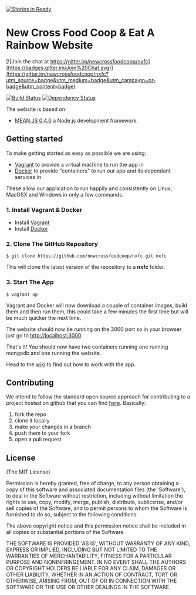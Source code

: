 [![Stories in Ready](https://badge.waffle.io/newcrossfoodcoop/nxfc.png?label=ready&title=Ready)](https://waffle.io/newcrossfoodcoop/nxfc)
# New Cross Food Coop & Eat A Rainbow Website

[![Join the chat at https://gitter.im/newcrossfoodcoop/nxfc](https://badges.gitter.im/Join%20Chat.svg)](https://gitter.im/newcrossfoodcoop/nxfc?utm_source=badge&utm_medium=badge&utm_campaign=pr-badge&utm_content=badge)

[![Build Status](http://drone.newcrossfoodcoop.org.uk/api/badge/github.com/newcrossfoodcoop/nxfc/status.svg?branch=master)](http://drone.newcrossfoodcoop.org.uk/github.com/newcrossfoodcoop/nxfc)
[![Dependency Status](https://david-dm.org/newcrossfoodcoop/nxfc.svg)](https://david-dm.org/newcrossfoodcoop/nxfc)

The website is based on: 

* [MEAN.JS 0.4.0](https://github.com/meanjs/mean/tree/0.4.0) a Node.js development framework.

## Getting started
To make getting started as easy as possible we are using: 

* [Vagrant](https://www.vagrantup.com/) to provide a virtual machine to run the app in
* [Docker](https://www.docker.com/) to provide "containers" to run our app and its dependant services in

These allow our application to run happily and consistently on Linux, MacOSX and Windows in only a few commands.

### 1. Install Vagrant & Docker
* Install [Vagrant](http://www.vagrantup.com/downloads)
* Install [Docker](http://www.docker.com/)

### 2. Clone The GitHub Repository
```
$ git clone https://github.com/newcrossfoodcoop/nxfc.git nxfc
```
This will clone the latest version of the repository to a **nxfc** folder.

### 3. Start The App
```
$ vagrant up
```
Vagrant and Docker will now download a couple of container images, build them and then run them, this could take a few minutes the first time but will be much quicker the next time.

The website should now be running on the 3000 port so in your browser just go to [http://localhost:3000](http://localhost:3000)
                            
That's it! You should now have two containers running one running mongodb and one running the website.

Head to the [wiki](https://github.com/newcrossfoodcoop/nxfc/wiki/Home) to find out how to work with the app.

## Contributing

We intend to follow the standard open source approach for contributing to a project hosted on github that you can find [here](https://guides.github.com/activities/contributing-to-open-source/#contributing). Basically: 
1. fork the repo
2. clone it locally
3. make your changes in a branch
4. push them to your fork
5. open a pull request

## License
(The MIT License)

Permission is hereby granted, free of charge, to any person obtaining
a copy of this software and associated documentation files (the
'Software'), to deal in the Software without restriction, including
without limitation the rights to use, copy, modify, merge, publish,
distribute, sublicense, and/or sell copies of the Software, and to
permit persons to whom the Software is furnished to do so, subject to
the following conditions:

The above copyright notice and this permission notice shall be
included in all copies or substantial portions of the Software.

THE SOFTWARE IS PROVIDED 'AS IS', WITHOUT WARRANTY OF ANY KIND,
EXPRESS OR IMPLIED, INCLUDING BUT NOT LIMITED TO THE WARRANTIES OF
MERCHANTABILITY, FITNESS FOR A PARTICULAR PURPOSE AND NONINFRINGEMENT.
IN NO EVENT SHALL THE AUTHORS OR COPYRIGHT HOLDERS BE LIABLE FOR ANY
CLAIM, DAMAGES OR OTHER LIABILITY, WHETHER IN AN ACTION OF CONTRACT,
TORT OR OTHERWISE, ARISING FROM, OUT OF OR IN CONNECTION WITH THE
SOFTWARE OR THE USE OR OTHER DEALINGS IN THE SOFTWARE.
